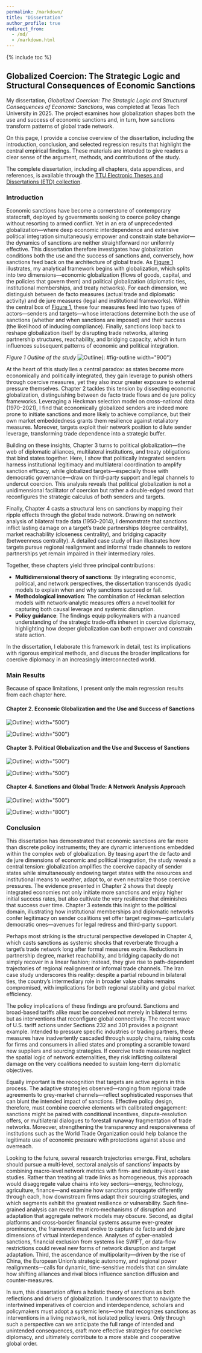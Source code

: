 ```yaml
---
permalink: /markdown/
title: "Dissertation"
author_profile: true
redirect_from: 
  - /md/
  - /markdown.html
---
```


{% include toc %}

## Globalized Coercion: The Strategic Logic and Structural Consequences of Economic Sanctions

My dissertation, _Globalized Coercion: The Strategic Logic and Structural Consequences of Economic Sanctions_, was completed at Texas Tech University in 2025. The project examines how globalization shapes both the use and success of economic sanctions and, in turn, how sanctions transform patterns of global trade network.

On this page, I provide a concise overview of the dissertation, including the introduction, conclusion, and selected regression results that highlight the central empirical findings. These materials are intended to give readers a clear sense of the argument, methods, and contributions of the study.

The complete dissertation, including all chapters, data appendices, and references, is available through the [TTU Electronic Theses and Dissertations (ETD) collection](https://ttu-ir.tdl.org/items/4156f24a-c5cc-4b9d-8d68-7538e322a6fe).

### Introduction

Economic sanctions have become a cornerstone of contemporary statecraft, deployed by governments seeking to coerce policy change without resorting to armed conflict. Yet in an era of unprecedented globalization—where deep economic interdependence and extensive political integration simultaneously empower and constrain state behavior—the dynamics of sanctions are neither straightforward nor uniformly effective. This dissertation therefore investigates how globalization conditions both the use and the success of sanctions and, conversely, how sanctions feed back on the architecture of global trade. As [Figure 1](#fig-outline) illustrates, my analytical framework begins with globalization, which splits into two dimensions—economic globalization (flows of goods, capital, and the policies that govern them) and political globalization (diplomatic ties, institutional memberships, and treaty networks). For each dimension, we distinguish between de facto measures (actual trade and diplomatic activity) and de jure measures (legal and institutional frameworks). Within the central box of [Figure 1](#fig-outline), these four measures feed into two types of actors—senders and targets—whose interactions determine both the use of sanctions (whether and when sanctions are imposed) and their success (the likelihood of inducing compliance). Finally, sanctions loop back to reshape globalization itself by disrupting trade networks, altering partnership structures, reachability, and bridging capacity, which in turn influences subsequent patterns of economic and political integration.

*Figure 1 Outline of the study*
![Outline](http://dongantan.github.io/images/outline.png){: #fig-outline width="900"}

At the heart of this study lies a central paradox: as states become more economically and politically integrated, they gain leverage to punish others through coercive measures, yet they also incur greater exposure to external pressure themselves. Chapter 2 tackles this tension by dissecting economic globalization, distinguishing between de facto trade flows and de jure policy frameworks. Leveraging a Heckman selection model on cross–national data (1970–2021), I find that economically globalized senders are indeed more prone to initiate sanctions and more likely to achieve compliance, but their own market embeddedness grants them resilience against retaliatory measures. Moreover, targets exploit their network position to dilute sender leverage, transforming trade dependence into a strategic buffer.

Building on these insights, Chapter 3 turns to political globalization—the web of diplomatic alliances, multilateral institutions, and treaty obligations that bind states together. Here, I show that politically integrated senders harness institutional legitimacy and multilateral coordination to amplify sanction efficacy, while globalized targets—especially those with democratic governance—draw on third-party support and legal channels to undercut coercion. This analysis reveals that political globalization is not a unidimensional facilitator of coercion but rather a double-edged sword that reconfigures the strategic calculus of both senders and targets.

Finally, Chapter 4 casts a structural lens on sanctions by mapping their ripple effects through the global trade network. Drawing on network analysis of bilateral trade data (1950–2014), I demonstrate that sanctions inflict lasting damage on a target’s trade partnerships (degree centrality), market reachability (closeness centrality), and bridging capacity (betweenness centrality). A detailed case study of Iran illustrates how targets pursue regional realignment and informal trade channels to restore partnerships yet remain impaired in their intermediary roles.

Together, these chapters yield three principal contributions:

* **Multidimensional theory of sanctions**: By integrating economic, political, and network perspectives, the dissertation transcends dyadic models to explain when and why sanctions succeed or fail.
* **Methodological innovation**: The combination of Heckman selection models with network‐analytic measures offers a novel toolkit for capturing both causal leverage and systemic disruption.
* **Policy guidance**: The findings equip policymakers with a nuanced understanding of the strategic trade‐offs inherent in coercive diplomacy, highlighting how deeper globalization can both empower and constrain state action.

In the dissertation, I elaborate this framework in detail, test its implications with rigorous empirical methods, and discuss the broader implications for coercive diplomacy in an increasingly interconnected world.

### Main Results

Because of space limitations, I present only the main regression results from each chapter here.

#### Chapter 2. Economic Globalization and the Use and Success of Sanctions

![Outline](http://dongantan.github.io/images/table2.1.png){: width="500"}

![Outline](http://dongantan.github.io/images/figure2.2.png){: width="500"}

#### Chapter 3. Political Globalization and the Use and Success of Sanctions

![Outline](http://dongantan.github.io/images/table3.1.png){: width="500"}

![Outline](http://dongantan.github.io/images/figure3.2.png){: width="500"}

#### Chapter 4. Sanctions and Global Trade: A Network Analysis Approach

![Outline](http://dongantan.github.io/images/table4.1.png){: width="500"}

![Outline](http://dongantan.github.io/images/figure4.4.png){: width="800"}

### Conclusion

This dissertation has demonstrated that economic sanctions are far more than discrete policy instruments; they are dynamic interventions embedded within the complex web of globalization. By teasing apart the de facto and de jure dimensions of economic and political integration, the study reveals a central tension: globalization amplifies the coercive capacity of sender states while simultaneously endowing target states with the resources and institutional means to weather, adapt to, or even neutralize those coercive pressures. The evidence presented in Chapter 2 shows that deeply integrated economies not only initiate more sanctions and enjoy higher initial success rates, but also cultivate the very resilience that diminishes that success over time. Chapter 3 extends this insight to the political domain, illustrating how institutional memberships and diplomatic networks confer legitimacy on sender coalitions yet offer target regimes—particularly democratic ones—avenues for legal redress and third-party support.

Perhaps most striking is the structural perspective developed in Chapter 4, which casts sanctions as systemic shocks that reverberate through a target’s trade network long after formal measures expire. Reductions in partnership degree, market reachability, and bridging capacity do not simply recover in a linear fashion; instead, they give rise to path-dependent trajectories of regional realignment or informal trade channels. The Iran case study underscores this reality: despite a partial rebound in bilateral ties, the country’s intermediary role in broader value chains remains compromised, with implications for both regional stability and global market efficiency.

The policy implications of these findings are profound. Sanctions and broad-based tariffs alike must be conceived not merely in bilateral terms but as interventions that reconfigure global connectivity. The recent wave of U.S. tariff actions under Sections 232 and 301 provides a poignant example. Intended to pressure specific industries or trading partners, these measures have inadvertently cascaded through supply chains, raising costs for firms and consumers in allied states and prompting a scramble toward new suppliers and sourcing strategies. If coercive trade measures neglect the spatial logic of network externalities, they risk inflicting collateral damage on the very coalitions needed to sustain long-term diplomatic objectives.

Equally important is the recognition that targets are active agents in this process. The adaptive strategies observed—ranging from regional trade agreements to grey-market channels—reflect sophisticated responses that can blunt the intended impact of sanctions. Effective policy design, therefore, must combine coercive elements with calibrated engagement: sanctions might be paired with conditional incentives, dispute-resolution offers, or multilateral dialogues to forestall runaway fragmentation of trade networks. Moreover, strengthening the transparency and responsiveness of institutions such as the World Trade Organization could help balance the legitimate use of economic pressure with protections against abuse and overreach.

Looking to the future, several research trajectories emerge. First, scholars should pursue a multi‐level, sectoral analysis of sanctions’ impacts by combining macro‐level network metrics with firm‐ and industry‐level case studies. Rather than treating all trade links as homogeneous, this approach would disaggregate value chains into key sectors—energy, technology, agriculture, finance—and examine how sanctions propagate differently through each, how downstream firms adapt their sourcing strategies, and which segments exhibit the greatest resilience or vulnerability. Such fine‐grained analysis can reveal the micro‐mechanisms of disruption and adaptation that aggregate network models may obscure. Second, as digital platforms and cross-border financial systems assume ever-greater prominence, the framework must evolve to capture de facto and de jure dimensions of virtual interdependence. Analyses of cyber-enabled sanctions, financial exclusion from systems like SWIFT, or data-flow restrictions could reveal new forms of network disruption and target adaptation. Third, the ascendance of multipolarity—driven by the rise of China, the European Union’s strategic autonomy, and regional power realignments—calls for dynamic, time-sensitive models that can simulate how shifting alliances and rival blocs influence sanction diffusion and counter-measures.

In sum, this dissertation offers a holistic theory of sanctions as both reflections and drivers of globalization. It underscores that to navigate the intertwined imperatives of coercion and interdependence, scholars and policymakers must adopt a systemic lens—one that recognizes sanctions as interventions in a living network, not isolated policy levers. Only through such a perspective can we anticipate the full range of intended and unintended consequences, craft more effective strategies for coercive diplomacy, and ultimately contribute to a more stable and cooperative global order.


